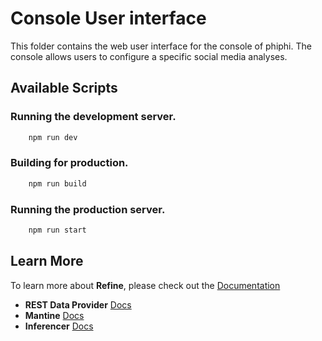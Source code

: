 # Console User interface

This folder contains the web user interface for the console of phiphi. The console allows users to configure a specific social media analyses.

## Available Scripts

### Running the development server.

```bash
    npm run dev
```

### Building for production.

```bash
    npm run build
```

### Running the production server.

```bash
    npm run start
```

## Learn More

To learn more about **Refine**, please check out the [Documentation](https://refine.dev/docs)

- **REST Data Provider** [Docs](https://refine.dev/docs/core/providers/data-provider/#overview)
- **Mantine** [Docs](#)
- **Inferencer** [Docs](https://refine.dev/docs/packages/documentation/inferencer)